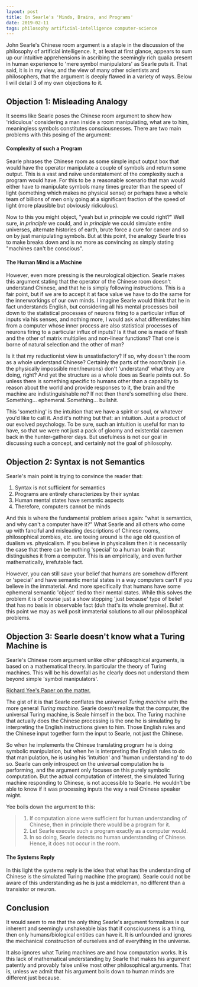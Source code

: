 ```yaml
---
layout: post
title: On Searle's 'Minds, Brains, and Programs'
date: 2019-02-11
tags: philosophy artificial-intelligence computer-science
---
```

John Searle's Chinese room argument is a staple in the discussion of the philosophy of artificial intelligence. It, at least at first glance, appears to sum up our intuitive apprehensions in ascribing the seemingly rich qualia present in human experience to 'mere symbol manipulators' as Searle puts it. That said, it is in my view, and the view of many other scientists and philosophers, that the argument is deeply flawed in a variety of ways. Below I will detail 3 of my own objections to it.


## Objection 1: Misleading Analogy
It seems like Searle poses the Chinese room argument to show how 'ridiculous' considering a man inside a room manipulating, what are to him, meaningless symbols constitutes consciousnesses. There are two main problems with this posing of the argument:

#### Complexity of such a Program
Searle phrases the Chinese room as some simple input output box that would have the operator manipulate a couple of symbols and return some output. This is a vast and naïve understatement of the complexity such a program would have. For this to be a reasonable scenario that man would either have to manipulate symbols many times greater than the speed of light (something which makes no physical sense) or perhaps have a whole team of billions of men only going at a significant fraction of the speed of light (more plausible but obviously ridiculous).

Now to this you might object, "yeah but *in principle* we could right?" Well sure, *in principle* we could, and *in principle* we could simulate entire universes, alternate histories of earth, brute force a cure for cancer and so on by just manipulating symbols. But at this point, the analogy Searle tries to make breaks down and is no more as convincing as simply stating "machines can't be conscious".

#### The Human Mind is a Machine
However, even more pressing is the neurological objection. Searle makes this argument stating that the operator of the Chinese room doesn't understand Chinese, and that he is simply following instructions. This is a fair point, but if we are to accept it at face value we have to do the same for the innerworkings of our own minds. I imagine Searle would think that he in fact understands English, but considering all his mental processes boil down to the statistical processes of neurons firing to a particular influx of inputs via his senses, and nothing more, I would ask what differentiates him from a computer whose inner process are also statistical processes of neurons firing to a particular influx of inputs? Is it that one is made of flesh and the other of matrix multiplies and non-linear functions? That one is borne of natural selection and the other of man?

Is it that my reductionist view is unsatisfactory? If so, why doesn't the room as a whole understand Chinese? Certainly the parts of the room/brain (i.e. the physically impossible men/neurons) don't 'understand' what they are doing, right? And yet the structure as a whole does as Searle points out. So unless there is something specific to humans other than a capability to reason about the world and provide responses to it, the brain and the machine are indistinguishable no? If not then there's something else there. Something... ephemeral. Something... bullshit.

This 'something' is the intuition that we have a spirit or soul, or whatever you'd like to call it. And it's nothing but that: an intuition. Just a product of our evolved psychology. To be sure, such an intuition is useful for man to have, so that we were not just a pack of gloomy and existential cavemen back in the hunter-gatherer days. But usefulness is not our goal in discussing such a concept, and certainly not the goal of philosophy.

## Objection 2: Syntax is not Semantics
Searle's main point is trying to convince the reader that:
1. Syntax is not sufficient for semantics
2. Programs are entirely characterizes by their syntax
3. Human mental states have semantic aspects
4. Therefore, computers cannot be minds

And this is where the fundamental problem arises again: "what is semantics, and why can't a computer have it?" What Searle and all others who come up  with fanciful and misleading descriptions of Chinese rooms, philosophical zombies, etc. are toeing around is the age old question of dualism vs. physicalism. If you believe in physicalism then it is necessarily the case that there can be nothing 'special' to a human brain that distinguishes it from a computer. This is an empirically, and even further mathematically, irrefutable fact.

However, you can still save your belief that humans are somehow different or 'special' and have semantic mental states in a way computers can't if you believe in the immaterial. And more specifically that humans have some ephemeral semantic 'object' tied to their mental states. While this solves the problem it is of course just a show stopping 'just because' type of belief that has no basis in observable fact (duh that's its whole premise). But at this point we may as well posit immaterial solutions to all our philosophical problems.

## Objection 3: Searle doesn't know what a Turing Machine is
Searle's Chinese room argument unlike other philosophical arguments, is based on a mathematical theory. In particular the theory of Turing machines. This will be his downfall as he clearly does not understand them beyond simple 'symbol manipulators'.

[Richard Yee's Paper on the matter.](https://chineseroom.info/doc/Angels-Dancing-Chinese-Room_v13_2016.pdf)

The gist of it is that Searle conflates the *universal Turing machine* with the more general *Turing machine*. Searle doesn't realize that the computer, the universal Turing machine, is Seale himself in the box. The Turing machine that actually does the Chinese processing is the one he is simulating by interpreting the English instructions given to him. Those English rules and the Chinese input together form the input to Searle, not just the Chinese.

So when he implements the Chinese translating program he is doing symbolic manipulation, but when he is interpreting the English rules to do that manipulation, he is using his 'intuition' and 'human understanding' to do so. Searle can only introspect on the universal computation he is performing, and the argument only focuses on this purely symbolic computation. But the actual computation of interest, the simulated Turing machine responding to Chinese, is not accessible to Searle. He wouldn't be able to know if it was processing inputs the way a real Chinese speaker might.

Yee boils down the argument to this:
> 1. If computation alone were sufficient for human understanding of Chinese, then in principle there would be a program for it.
> 2. Let Searle execute such a program exactly as a computer would.
> 3. In so doing, Searle detects no human understanding of Chinese. Hence, it does not occur in the room.

#### The Systems Reply
In this light the systems reply is the idea that what has the understanding of Chinese is the simulated Turing machine (the program). Searle could not be aware of this understanding as he is just a middleman, no different than a transistor or neuron.

<!-- Searle's reply:
> Actually I feel somewhat embarrassed to give even this answer to the systems theory because the theory seems to me so implausible to start with. The idea is that while a person doesn’t understand Chinese, somehow the conjunction of that person and bits of paper might understand Chinese. It is not easy for me to imagine how someone who was not in the grip of an ideology would find the idea at all plausible.

He is actually an idiot. -->

## Conclusion
It would seem to me that the only thing Searle's argument formalizes is our inherent and seemingly unshakeable bias that if consciousness is a thing, then only humans/biological entities can have it. It is unfounded and ignores the mechanical construction of ourselves and of everything in the universe.

It also ignores what Turing machines are and how computation works.
It is this lack of mathematical understanding by Searle that makes his argument patently and provably false unlike most other philosophical arguments. That is, unless we admit that his argument boils down to human minds are different just because.

<!-- The only way out of this issue is the belief in something immaterial inherent to all humans and while such a belief is certainly a panacea for the problems that plague philosophy, it is not exactly a satisfying one. -->

<!-- To be fair artificial neural networks weren't what they were back then. (Comment I made on sticky note but doesn't really apply since Searle is still alive and stands by this BS. Also some contemporaries buy it too.) -->